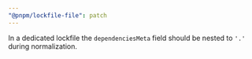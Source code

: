 ```yaml
---
"@pnpm/lockfile-file": patch
---
```


In a dedicated lockfile the `dependenciesMeta` field should be nested to `'.'` during normalization.
